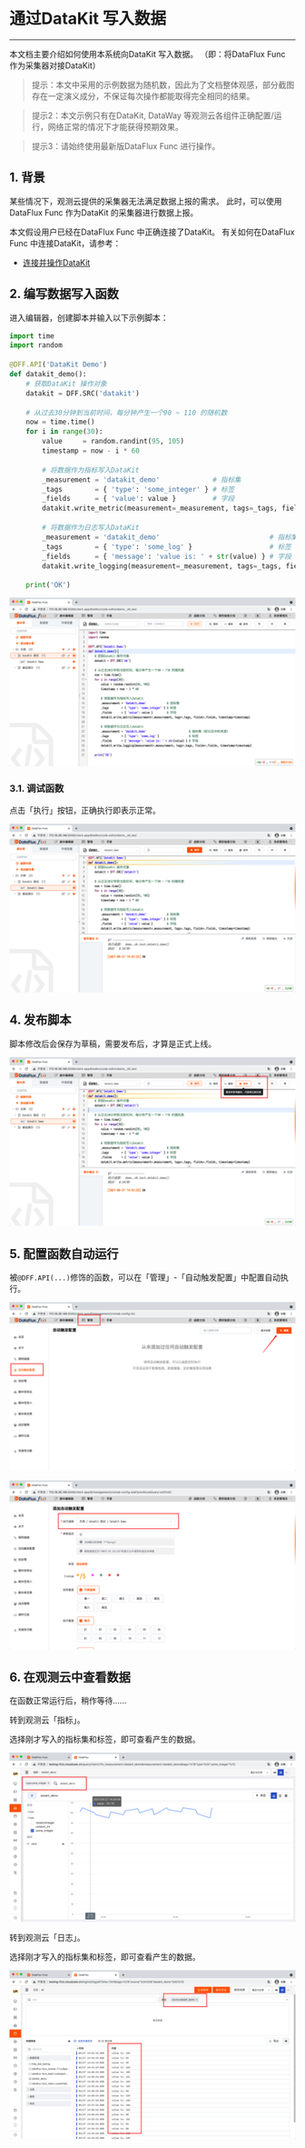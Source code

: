 # 通过DataKit 写入数据
---


本文档主要介绍如何使用本系统向DataKit 写入数据。
（即：将DataFlux Func 作为采集器对接DataKit）

> 提示：本文中采用的示例数据为随机数，因此为了文档整体观感，部分截图存在一定演义成分，不保证每次操作都能取得完全相同的结果。

> 提示2：本文示例只有在DataKit, DataWay 等观测云各组件正确配置/运行，网络正常的情况下才能获得预期效果。

> 提示3：请始终使用最新版DataFlux Func 进行操作。

## 1. 背景

某些情况下，观测云提供的采集器无法满足数据上报的需求。
此时，可以使用DataFlux Func 作为DataKit 的采集器进行数据上报。

本文假设用户已经在DataFlux Func 中正确连接了DataKit。
有关如何在DataFlux Func 中连接DataKit，请参考：

- [连接并操作DataKit](https://docs.guance.com/dataflux-func/connect-to-datakit)

## 2. 编写数据写入函数

进入编辑器，创建脚本并输入以下示例脚本：

~~~python
import time
import random

@DFF.API('DataKit Demo')
def datakit_demo():
    # 获取DataKit 操作对象
    datakit = DFF.SRC('datakit')

    # 从过去30分钟到当前时间，每分钟产生一个90 ~ 110 的随机数
    now = time.time()
    for i in range(30):
        value     = random.randint(95, 105)
        timestamp = now - i * 60

        # 将数据作为指标写入DataKit
        _measurement = 'datakit_demo'             # 指标集
        _tags        = { 'type': 'some_integer' } # 标签
        _fields      = { 'value': value }         # 字段
        datakit.write_metric(measurement=_measurement, tags=_tags, fields=_fields, timestamp=timestamp)

        # 将数据作为日志写入DataKit
        _measurement = 'datakit_demo'                           # 指标集（即日志中的来源）
        _tags        = { 'type': 'some_log' }                   # 标签
        _fields      = { 'message': 'value is: ' + str(value) } # 字段
        datakit.write_logging(measurement=_measurement, tags=_tags, fields=_fields, timestamp=timestamp)

    print('OK')
~~~

![](write-data-via-datakit/add-sample-code.png)

### 3.1. 调试函数

点击「执行」按钮，正确执行即表示正常。

![](write-data-via-datakit/run-sample-code.png)

## 4. 发布脚本

脚本修改后会保存为草稿，需要发布后，才算是正式上线。

![](write-data-via-datakit/publish-sample-code.png)

## 5. 配置函数自动运行

被`@DFF.API(...)`修饰的函数，可以在「管理」-「自动触发配置」中配置自动执行。

![](write-data-via-datakit/add-crontab-1.png)

![](write-data-via-datakit/add-crontab-2.png)

## 6. 在观测云中查看数据

在函数正常运行后，稍作等待……

转到观测云「指标」。

选择刚才写入的指标集和标签，即可查看产生的数据。

![](write-data-via-datakit/view-sample-data-in-dataflux-1.png)

转到观测云「日志」。

选择刚才写入的指标集和标签，即可查看产生的数据。

![](write-data-via-datakit/view-sample-data-in-dataflux-2.png)
